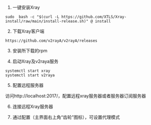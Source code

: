 1. 一键安装Xray
```
sudo  bash -c "$(curl -L https://github.com/XTLS/Xray-install/raw/main/install-release.sh)" @ install
```
2. 下载Xray客户端
```
https://github.com/v2rayA/v2rayA/releases
```
3. 安装所下载的rpm

4. 启动Xray及v2raya服务
```
systemctl start xray
systemctl start v2raya
```

5. 配置远程服务器

访问http://localhost:2017/，配置远程xray服务器或者服务器订阅服务器

6. 连接远程Xray服务器

7. 通过配置（主界面右上角“齿轮”图标），可设置代理模式
